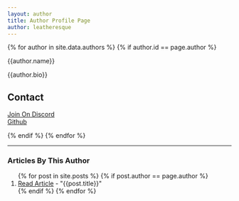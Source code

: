 ```yaml
---
layout: author
title: Author Profile Page
author: leatheresque
---
```


{% for author in site.data.authors %}
  {% if author.id == page.author %}
  <p class="display-4 fw-bold fst-italic">{{author.name}}</p>
  <p class="lead">{{author.bio}}</p>

  <h2>Contact</h2>
  <p>
    <i class="fa-brands fa-discord"></i> <a href="https://discord.gg/{{site.social.invite_link}}" target="_blank">Join On Discord</a><br/>
    <i class="fa-brands fa-github"></i> <a href="https://github.com/{{author.id}}" target="_blank">Github</a><br/>
  </p>
  {% endif %}
{% endfor %}

<hr class="col-9" />

### Articles By This Author
<ol>
{% for post in site.posts %}
  {% if post.author == page.author %}
  <li><a href="{{post.url}}">Read Article</a> - "{{post.title}}"</li>
  {% endif %}
{% endfor %}
</ol>